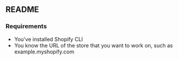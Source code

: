 ## README

### Requirements
- You've installed Shopify CLI
- You know the URL of the store that you want to work on, such as example.myshopify.com

